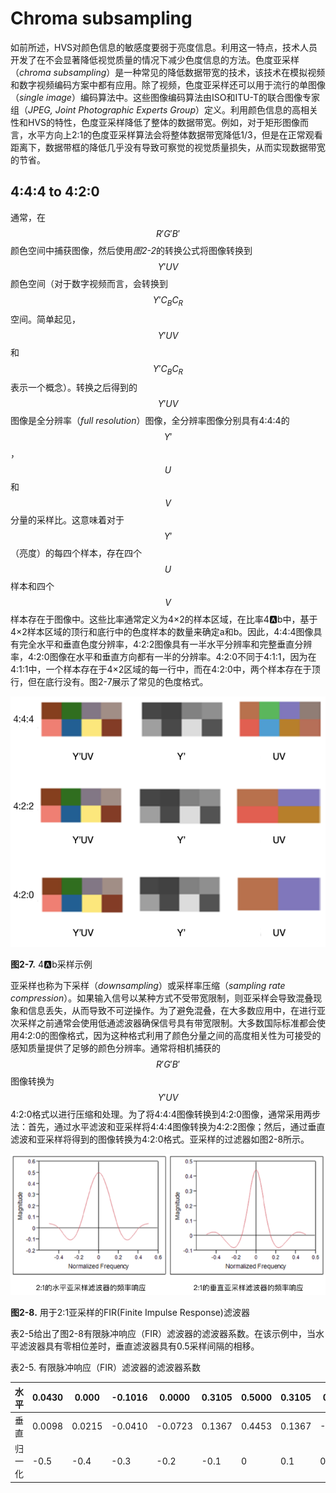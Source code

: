 # Chroma subsampling
如前所述，HVS对颜色信息的敏感度要弱于亮度信息。利用这一特点，技术人员开发了在不会显著降低视觉质量的情况下减少色度信息的方法。色度亚采样（*chroma subsampling*）是一种常见的降低数据带宽的技术，该技术在模拟视频和数字视频编码方案中都有应用。除了视频，色度亚采样还可以用于流行的单图像（*single image*）编码算法中。这些图像编码算法由ISO和ITU-T的联合图像专家组（*JPEG, Joint Photographic Experts Group*）定义。利用颜色信息的高相关性和HVS的特性，色度亚采样降低了整体的数据带宽。例如，对于矩形图像而言，水平方向上2:1的色度亚采样算法会将整体数据带宽降低1/3，但是在正常观看距离下，数据带框的降低几乎没有导致可察觉的视觉质量损失，从而实现数据带宽的节省。

## 4:4:4 to 4:2:0
通常，在$$R'G'B'$$颜色空间中捕获图像，然后使用*图2-2*的转换公式将图像转换到$$Y'UV$$颜色空间（对于数字视频而言，会转换到$$Y'C_BC_R$$空间。简单起见，$$Y'UV$$和$$Y'C_BC_R$$表示一个概念）。转换之后得到的$$Y'UV$$图像是全分辨率（*full resolution*）图像，全分辨率图像分别具有4:4:4的$$Y'$$，$$U$$和$$V$$分量的采样比。这意味着对于$$Y'$$（亮度）的每四个样本，存在四个$$U$$样本和四个$$V$$样本存在于图像中。这些比率通常定义为4×2的样本区域，在比率4:a:b中，基于4×2样本区域的顶行和底行中的色度样本的数量来确定a和b。因此，4:4:4图像具有完全水平和垂直色度分辨率，4:2:2图像具有一半水平分辨率和完整垂直分辨率，4:2:0图像在水平和垂直方向都有一半的分辨率。4:2:0不同于4:1:1，因为在4:1:1中，一个样本存在于4×2区域的每一行中，而在4:2:0中，两个样本存在于顶行，但在底行没有。图2-7展示了常见的色度格式。

![](../images/2_7.png)

**图2-7.** 4:a:b采样示例

亚采样也称为下采样（*downsampling*）或采样率压缩（*sampling rate compression*）。如果输入信号以某种方式不受带宽限制，则亚采样会导致混叠现象和信息丢失，从而导致不可逆操作。为了避免混叠，在大多数应用中，在进行亚次采样之前通常会使用低通滤波器确保信号具有带宽限制。大多数国际标准都会使用4:2:0的图像格式，因为这种格式利用了颜色分量之间的高度相关性为可接受的感知质量提供了足够的颜色分辨率。通常将相机捕获的$$R'G'B'$$图像转换为$$Y'UV$$ 4:2:0格式以进行压缩和处理。为了将4:4:4图像转换到4:2:0图像，通常采用两步法：首先，通过水平滤波和亚采样将4:4:4图像转换为4:2:2图像；然后，通过垂直滤波和亚采样将得到的图像转换为4:2:0格式。亚采样的过滤器如图2-8所示。

![](../images/2_8.png)

**图2-8.** 用于2:1亚采样的FIR(Finite Impulse Response)滤波器

表2-5给出了图2-8有限脉冲响应（FIR）滤波器的滤波器系数。在该示例中，当水平滤波器具有零相位差时，垂直滤波器具有0.5采样间隔的相移。

表2-5. 有限脉冲响应（FIR）滤波器的滤波器系数

| 水平 | 0.0430 | 0.000 | -0.1016 | 0.0000 | 0.3105 | 0.5000 | 0.3105 | 0.0000 | -0.1016 | 0.0000 | 0.0430 |
| --- | --- | --- | --- | --- | --- | --- | --- | --- | --- | --- | --- |
| 垂直 | 0.0098 | 0.0215 | -0.0410 | -0.0723 | 0.1367 | 0.4453 | 0.1367 | -0.0723 | -0.0410 | 0.0215 | 0.0098 |
| 归一化 | -0.5 | -0.4 | -0.3 | -0.2 | -0.1 | 0 | 0.1 | 0.2 | 0.3 | 0.4 | 0.5 |
